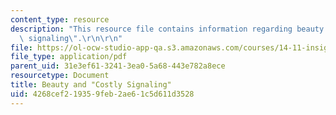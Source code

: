 ```yaml
---
content_type: resource
description: "This resource file contains information regarding beauty and \"costly\
  \ signaling\".\r\n\r\n"
file: https://ol-ocw-studio-app-qa.s3.amazonaws.com/courses/14-11-insights-from-game-theory-into-social-behavior-fall-2013/4268cef219359feb2ae61c5d611d3528_MIT14_11F13_Costly_Signal.pdf
file_type: application/pdf
parent_uid: 31e3ef61-3241-3ea0-5a68-443e782a8ece
resourcetype: Document
title: Beauty and "Costly Signaling"
uid: 4268cef2-1935-9feb-2ae6-1c5d611d3528
---
```

